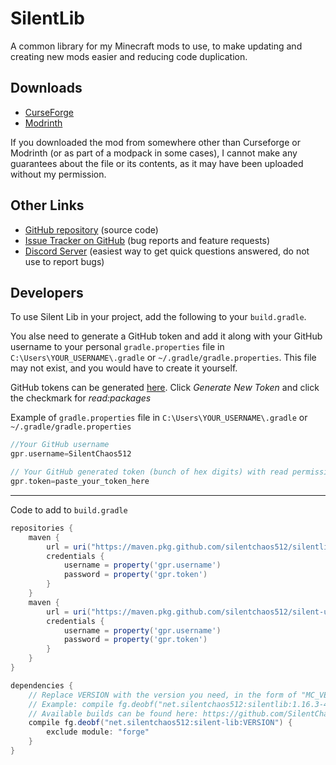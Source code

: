 # SilentLib
A common library for my Minecraft mods to use, to make updating and creating new mods easier and reducing code duplication.

## Downloads

- [CurseForge](https://www.curseforge.com/minecraft/mc-mods/silent-lib)
- [Modrinth](https://modrinth.com/mod/silent-lib)

If you downloaded the mod from somewhere other than Curseforge or Modrinth (or as part of a modpack in some cases), I cannot make any guarantees about the file or its contents, as it may have been uploaded without my permission.

## Other Links

- [GitHub repository](https://github.com/SilentChaos512/SilentLib) (source code)
- [Issue Tracker on GitHub](https://github.com/SilentChaos512/SilentLib/issues) (bug reports and feature requests)
- [Discord Server](https://discord.gg/Adyk9zHnUn) (easiest way to get quick questions answered, do not use to report bugs)

## Developers

To use Silent Lib in your project, add the following to your `build.gradle`.

You alse need to generate a GitHub token and add it along with your GitHub username to your personal `gradle.properties` file in `C:\Users\YOUR_USERNAME\.gradle` or `~/.gradle/gradle.properties`. This file may not exist, and you would have to create it yourself.

GitHub tokens can be generated [here](https://github.com/settings/tokens). Click _Generate New Token_ and click the checkmark for _read:packages_

Example of `gradle.properties` file in `C:\Users\YOUR_USERNAME\.gradle` or `~/.gradle/gradle.properties`

```gradle
//Your GitHub username
gpr.username=SilentChaos512

// Your GitHub generated token (bunch of hex digits) with read permission
gpr.token=paste_your_token_here
```

-----------------------------------

Code to add to `build.gradle`

```gradle
repositories {
    maven {
        url = uri("https://maven.pkg.github.com/silentchaos512/silentlib")
        credentials {
            username = property('gpr.username')
            password = property('gpr.token')
        }
    }
    maven {
        url = uri("https://maven.pkg.github.com/silentchaos512/silent-utils")
        credentials {
            username = property('gpr.username')
            password = property('gpr.token')
        }
    }
}
```

```gradle
dependencies {
    // Replace VERSION with the version you need, in the form of "MC_VERSION-MOD_VERSION"
    // Example: compile fg.deobf("net.silentchaos512:silentlib:1.16.3-4.+")
    // Available builds can be found here: https://github.com/SilentChaos512/silentlib/packages
    compile fg.deobf("net.silentchaos512:silent-lib:VERSION") {
        exclude module: "forge"
    }
}
```
